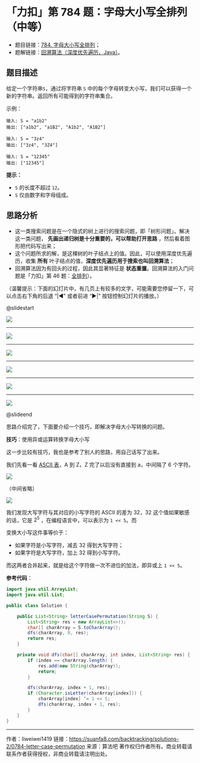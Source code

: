 # 「力扣」第 784 题：字母大小写全排列（中等）

- 题目链接：[784. 字母大小写全排列](https://leetcode-cn.com/problems/letter-case-permutation/)；
- 题解链接：[回溯算法（深度优先遍历，Java）](https://leetcode-cn.com/problems/letter-case-permutation/solution/shen-du-you-xian-bian-li-hui-su-suan-fa-python-dai/)。

## 题目描述

给定一个字符串`S`，通过将字符串 `S` 中的每个字母转变大小写，我们可以获得一个新的字符串。返回所有可能得到的字符串集合。

示例：

```
输入: S = "a1b2"
输出: ["a1b2", "a1B2", "A1b2", "A1B2"]

输入: S = "3z4"
输出: ["3z4", "3Z4"]

输入: S = "12345"
输出: ["12345"]
```

**提示：**

- `S` 的长度不超过 `12`。
- `S` 仅由数字和字母组成。

## 思路分析

- 这一类搜索问题是在一个隐式的树上进行的搜索问题，即「树形问题」。解决这一类问题， **先画出递归树是十分重要的，可以帮助打开思路** ，然后看着图形把代码写出来；
- 这个问题所求的解，是这棵树的叶子结点上的值。因此，可以使用深度优先遍历，收集 **所有** 叶子结点的值，**深度优先遍历用于搜索也叫回溯算法**；
- 回溯算法因为有回头的过程，因此其显著特征是 **状态重置**。回溯算法的入门问题是「力扣」第 46 题：[全排列](https://leetcode-cn.com/problems/permutations/)）。

（温馨提示：下面的幻灯片中，有几页上有较多的文字，可能需要您停留一下，可以点击右下角的后退 “|◀” 或者前进 “▶|” 按钮控制幻灯片的播放。）



@slidestart

![](https://suanfa8-1252206550.cos.ap-shanghai.myqcloud.com/202303120916095.png)

---

![](https://suanfa8-1252206550.cos.ap-shanghai.myqcloud.com/202303120916595.png)

---

![](https://suanfa8-1252206550.cos.ap-shanghai.myqcloud.com/202303120916150.png)

---

![](https://suanfa8-1252206550.cos.ap-shanghai.myqcloud.com/202303120917941.png)

---

![](https://suanfa8-1252206550.cos.ap-shanghai.myqcloud.com/202303120917018.png)

---

![](https://suanfa8-1252206550.cos.ap-shanghai.myqcloud.com/202303120917905.png)

@slideend

思路介绍完了，下面要介绍一个技巧，即解决字母大小写转换的问题。

**技巧**：使用异或运算转换字母大小写

这一步比较有技巧，我也是参考了别人的思路，用自己话写了出来。

我们先看一看 [ASCII 表](https://baike.baidu.com/item/ASCII/309296?fr=aladdin)，A 到 Z，Z 完了以后没有直接到 a，中间隔了 6 个字符。

![](https://suanfa8-1252206550.cos.ap-shanghai.myqcloud.com/202303120918146.png)

（中间省略）

![](https://suanfa8-1252206550.cos.ap-shanghai.myqcloud.com/202303120918508.png)

我们发现大写字符与其对应的小写字符的 ASCII 的差为 32，32 这个值如果敏感的话，它是 $2^5$ ，在编程语言中，可以表示为 `1 << 5`。而

变换大小写这件事等价于：

- 如果字符是小写字符，减去 32 得到大写字符；
- 如果字符是大写字符，加上 32 得到小写字符。

而这两者合并起来，就是给这个字符做一次不进位的加法，即异或上 `1 << 5`。

**参考代码**：

```Java []
import java.util.ArrayList;
import java.util.List;

public class Solution {

    public List<String> letterCasePermutation(String S) {
        List<String> res = new ArrayList<>();
        char[] charArray = S.toCharArray();
        dfs(charArray, 0, res);
        return res;
    }

    private void dfs(char[] charArray, int index, List<String> res) {
        if (index == charArray.length) {
            res.add(new String(charArray));
            return;
        }

        dfs(charArray, index + 1, res);
        if (Character.isLetter(charArray[index])) {
            charArray[index] ^= 1 << 5;
            dfs(charArray, index + 1, res);
        }
    }
}
```



---

作者：liweiwei1419
链接：https://suanfa8.com/backtracking/solutions-2/0784-letter-case-permutation
来源：算法吧
著作权归作者所有。商业转载请联系作者获得授权，非商业转载请注明出处。